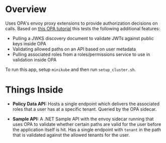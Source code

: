 # Overview

Uses OPA's envoy proxy extensions to provide authorization decisions on calls. Based on [this OPA tutorial](https://www.openpolicyagent.org/docs/latest/envoy-authorization/) this tests the following additional features:
- Pulling a JWKS discovery document to validate JWTs against public keys inside OPA
- Validating allowed paths on an API based on user metadata
- Pulling associated roles from a roles/permissions service to use in validation inside OPA

To run this app, setup `minikube` and then run `setup_cluster.sh`.

# Things Inside

- **Policy Data API:** Hosts a single endpoint which delivers the associated roles that a user has at a specific tenant. Queried by the OPA sidecar.

- **Sample API:** A .NET Sample API with the envoy sidecar running that uses OPA to validate whether certain paths are valid for the user before the application itself is hit. Has a single endpoint with `tenant` in the path that is validated against the allowed tenants for the user.